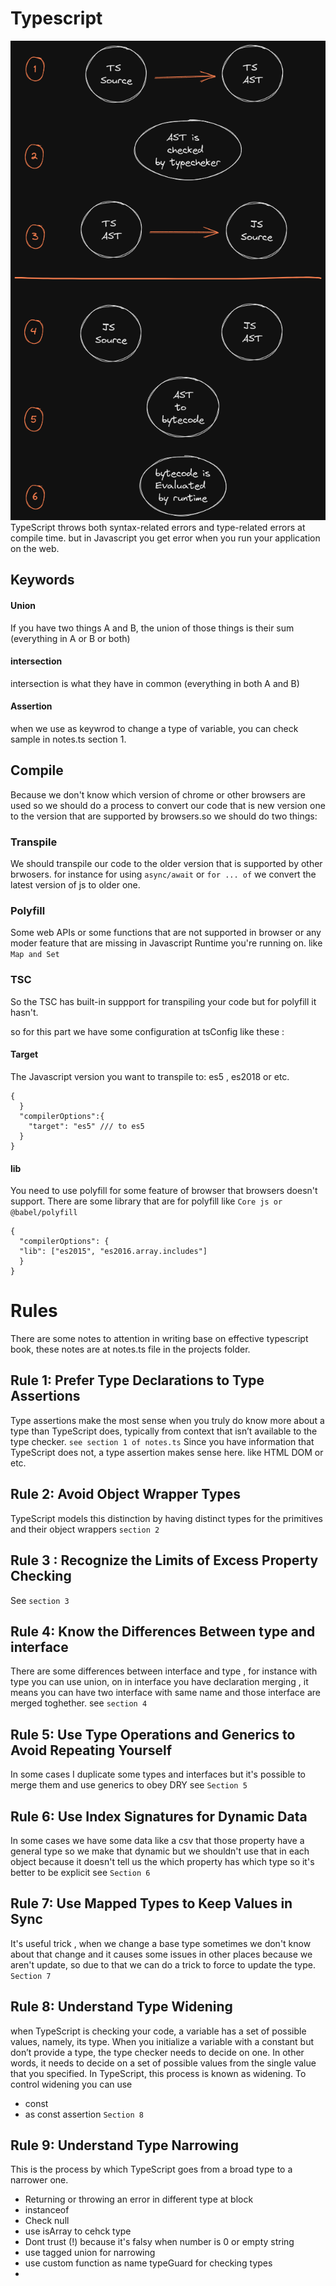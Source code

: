 # Typescript

<img src="https://github.com/tmohammad78/learning/blob/main/typescript/images/ts.png" alt="Typescript" />
TypeScript throws both syntax-related errors and type-related errors at compile time. but in Javascript you get error when you run your application on the web.

## Keywords

#### Union
If you have two things A and B, the union of those things is their sum (everything in A
or B or both)
#### intersection 
intersection is what they have in common (everything in both A and B)

#### Assertion
when we use as keywrod to change a type of variable, you can check sample in notes.ts section 1.

## Compile
Because we don't know which version of chrome or other browsers are used so we should do a process to convert our code that is new version one to the version that are supported by browsers.so we should do two things: 
### Transpile 
We should transpile our code to the older version that is supported by other brwosers. for instance for using ```async/await``` or ```for ... of``` we convert the latest version of js to older one.
### Polyfill
Some web APIs or some functions that are not supported in browser or any moder feature that are missing in Javascript Runtime you're running on. like ```Map and Set```
### TSC
So the TSC has built-in suppport for transpiling your code but for polyfill it hasn't.

so for this part we have some configuration at tsConfig like these :
#### Target 
The Javascript version you want to transpile to: es5 , es2018 or etc.
```
{
  }
  "compilerOptions":{
    "target": "es5" /// to es5
  }
}
```

#### lib 
You need to use polyfill for some feature of browser that browsers doesn't support. 
There are some library that are for polyfill like ```Core js or @babel/polyfill```
```
{
  "compilerOptions": {
  "lib": ["es2015", "es2016.array.includes"]
  }
}
```
# Rules 
There are some notes to attention in writing base on effective typescript book, these notes are at notes.ts file in the projects folder.

## Rule 1: Prefer Type Declarations to Type Assertions
Type assertions make the most sense when you truly do know more about a type than TypeScript does, typically from context that isn’t available to the type checker. 
```see section 1 of notes.ts```
Since you have information that TypeScript does not, a type assertion makes sense here. like HTML DOM or etc.

## Rule 2: Avoid Object Wrapper Types
TypeScript models this distinction by having distinct types for the primitives and their object wrappers ```section 2```

## Rule 3 : Recognize the Limits of Excess Property Checking
See ```section 3```

## Rule 4: Know the Differences Between type and interface
There are some differences between interface and type , for instance with type you can use union, on in interface you have declaration merging , it means you can have two interface with same name and those interface are merged toghether. see ```section 4```

## Rule 5: Use Type Operations and Generics to Avoid Repeating Yourself
In some cases I duplicate some types and interfaces but it's possible to merge them and use generics to obey DRY
see ```Section 5```


## Rule 6: Use Index Signatures for Dynamic Data
In some cases we have some data like a csv that those property have a general type so we make that dynamic but we shouldn't use that in each object because it doesn't tell us the which property has which type so it's better to be explicit see ```Section 6```

## Rule 7: Use Mapped Types to Keep Values in Sync
It's useful trick , when we change a base type sometimes we don't know about that change and it causes some issues in other places because we aren't update, so due to that we can do a trick to force to update the type. ```Section 7```

## Rule 8: Understand Type Widening
when TypeScript is checking your code, a variable has a set of possible values, namely, its type. When you initialize a variable with a constant but don’t provide a type, the type checker needs to decide on one. In other words, it needs to decide on a set of possible values from the single value that you specified. In TypeScript, this process is known as widening. 
To control widening you can use
* const 
* as const assertion
```Section 8```

## Rule 9:  Understand Type Narrowing
 This is the process by which TypeScript goes from a broad type to a narrower one.
* Returning or throwing an error in different type at block 
* instanceof
* Check null 
* use isArray to cehck type
* Dont trust (!) because it's falsy when number is 0 or empty string
* use tagged union for narrowing
* use custom function as name typeGuard for checking types
* 